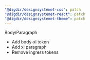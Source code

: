 ```yaml
---
"@digdir/designsystemet-css": patch
"@digdir/designsystemet-react": patch
"@digdir/designsystemet-theme": patch
---
```


Body/Paragraph
- Add body-xl token
- Add xl paragraph
- Remove ingress tokens

